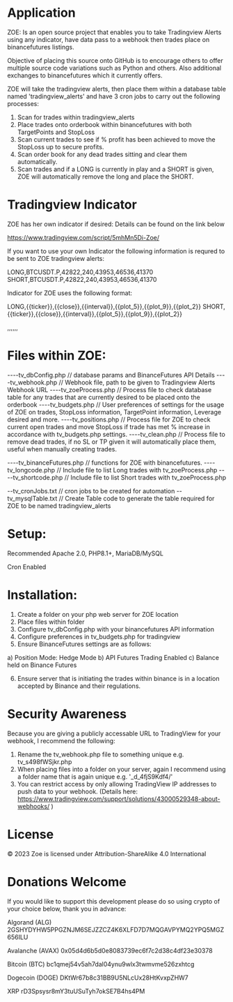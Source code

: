 Application
================================================================

ZOE: Is an open source project that enables you to take Tradingview Alerts using any indicator, have data pass to a webhook then trades place on binancefutures listings.

Objective of placing this source onto GitHub is to encourage others to offer multiple source code variations such as Python and others. Also additional exchanges to binancefutures which it currently offers.

ZOE will take the tradingview alerts, then place them within a database table named 'tradingview_alerts' and have 3 cron jobs to carry out the following processes:

1. Scan for trades within tradingview_alerts
2. Place trades onto orderbook within binancefutures with both TargetPoints and StopLoss
3. Scan current trades to see if % profit has been achieved to move the StopLoss up to secure profits.
4. Scan order book for any dead trades sitting and clear them automatically.
5. Scan trades and if a LONG is currently in play and a SHORT is given, ZOE will automatically remove the long and place the SHORT.

Tradingview Indicator
================================================================

ZOE has her own indicator if desired: Details can be found on the link below

https://www.tradingview.com/script/5mhMn5Di-Zoe/ 

If you want to use your own Indicator the following information is requred to be sent to ZOE tradingview alerts:

LONG,BTCUSDT.P,42822,240,43953,46536,41370
SHORT,BTCUSDT.P,42822,240,43953,46536,41370

Indicator for ZOE uses the following format:

LONG,{{ticker}},{{close}},{{interval}},{{plot_5}},{{plot_9}},{{plot_2}}
SHORT,{{ticker}},{{close}},{{interval}},{{plot_5}},{{plot_9}},{{plot_2}}

<trade>,<symbol>,<price>,<timeline>,<targetPrice>,<High Fib>,<Low Fib>


Files within ZOE:
================================================================

----tv_dbConfig.php  // database params and BinanceFutures API Details
----tv_webhook.php   // Webhook file, path to be given to Tradingview Alerts Webhook URL
----tv_zoeProcess.php // Process file to check database table for any trades that are currently desired to be placed onto the orderbook
----tv_budgets.php // User preferences of settings for the usage of ZOE on trades, StopLoss information, TargetPoint information, Leverage desired and more.
----tv_positions.php // Process file for ZOE to check current open trades and move StopLoss if trade has met % increase in accordance with tv_budgets.php settings.
----tv_clean.php // Process file to remove dead trades, if no SL or TP given it will automatically place them, useful when manually creating trades.

----tv_binanceFutures.php // functions for ZOE with binancefutures.
----tv_longcode.php // Include file to list Long trades with tv_zoeProcess.php
----tv_shortcode.php // Include file to list Short trades with tv_zoeProcess.php

--tv_cronJobs.txt // cron jobs to be created for automation
--tv_mysqlTable.txt // Create Table code to generate the table required for ZOE to be named tradingview_alerts

Setup:
================================================================

Recommended Apache 2.0, PHP8.1+, MariaDB/MySQL

Cron Enabled


Installation:
================================================================

1. Create a folder on your php web server for ZOE location
2. Place files within folder 
3. Configure tv_dbConfig.php with your binancefutures API information
4. Configure preferences in tv_budgets.php for tradingview
5. Ensure BinanceFutures settings are as follows:

a) Position Mode: Hedge Mode
b) API Futures Trading Enabled
c) Balance held on Binance Futures

6. Ensure server that is initiating the trades within binance is in a location accepted by Binance and their regulations.

Security Awareness
================================================================

Because you are giving a publicly accessable URL to TradingView for your webhook, I recommend the following:

1. Rename the tv_webhook.php file to something unique e.g. tv_s498fWSjkr.php
2. When placing files into a folder on your server, again I recommend using a folder name that is again unique e.g. '_d_4fjS9Kdf4/'
3. You can restrict access by only allowing TradingView IP addresses to push data to your webhook.
(Details here: https://www.tradingview.com/support/solutions/43000529348-about-webhooks/ )

License
================================================================
© 2023 Zoe is licensed under Attribution-ShareAlike 4.0 International 



Donations Welcome
================================================================

If you would like to support this development please do so using crypto of your choice below, thank you in advance:

Algorand (ALG)
2GSHYDYHW5PPGZNJM6SEJZZCZ4K6XLFD7D7MQGAVPYMQ2YPQ5MGZ656ILU

Avalanche (AVAX)
0x05d4d6b5d0e8083739ec6f7c2d38c4df23e30378

Bitcoin (BTC)
bc1qmej54v5ah7dal04ynu9wlx3twmvme526zxhtcg 

Dogecoin (DOGE)
DKtWr67b8c31BB9U5NLcUx28HtKvxpZHW7

XRP
rD3Spsysr8mY3tuUSuTyh7okSE7B4hs4PM




